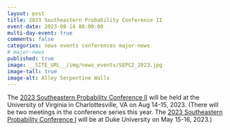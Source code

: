 ```yaml
---
layout: post
title: 2023 Southeastern Probability Conference II
event-date: 2023-08-14 08:00:00
multi-day-event: true
comments: false
categories: news events conferences major-news
# major-news
published: true
image: __SITE_URL__/img/news_events/SEPC2_2023.jpg
image-tall: true
image-alt: Alley Serpentine Walls
---
```


The [2023 Southeastern Probability Conference II](https://sites.google.com/view/sepc2023ii/sepc-2023-ii) will be held at the University of Virginia in Charlottesville, VA on Aug 14-15, 2023.
(There will be two meetings in the conference series this year. The [2023 Southeastern Probability Conference I](https://services.math.duke.edu/~rtd/SEPC2023/SEPC2023.html) will be at Duke University on May 15-16, 2023.)

<!--more-->
